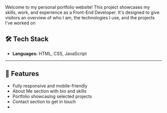 Welcome to my personal portfolio website! This project showcases my skills, work, and experience as a Front-End Developer. It's designed to give visitors an overview of who I am, the technologies I use, and the projects I've worked on

## 🛠️ Tech Stack

- **Languages:** HTML, CSS, JavaScript  

---

## 📂 Features

- Fully responsive and mobile-friendly  
- About Me section with bio and skills  
- Portfolio showcasing selected projects  
- Contact section to get in touch
- 
